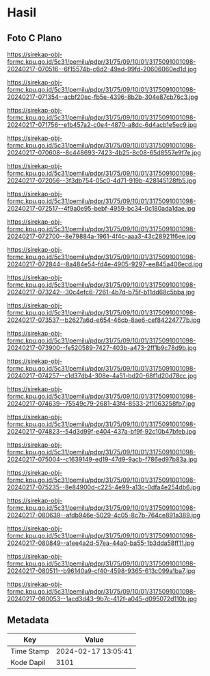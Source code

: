 # Hasil

## Foto C Plano

https://sirekap-obj-formc.kpu.go.id/5c31/pemilu/pdpr/31/75/09/10/01/3175091001098-20240217-070516--6f15574b-c6d2-49ad-99fd-20606060ed1d.jpg

https://sirekap-obj-formc.kpu.go.id/5c31/pemilu/pdpr/31/75/09/10/01/3175091001098-20240217-071354--acbf20ec-fb5e-4396-8b2b-304e87cb76c3.jpg

https://sirekap-obj-formc.kpu.go.id/5c31/pemilu/pdpr/31/75/09/10/01/3175091001098-20240217-071756--e1b457a2-c0e4-4870-a8dc-6d4acb1e5ec9.jpg

https://sirekap-obj-formc.kpu.go.id/5c31/pemilu/pdpr/31/75/09/10/01/3175091001098-20240217-070608--8c448693-7423-4b25-8c08-65d8557e9f7e.jpg

https://sirekap-obj-formc.kpu.go.id/5c31/pemilu/pdpr/31/75/09/10/01/3175091001098-20240217-072056--3f3db754-05c0-4d71-919b-428145128fb5.jpg

https://sirekap-obj-formc.kpu.go.id/5c31/pemilu/pdpr/31/75/09/10/01/3175091001098-20240217-072517--4f9a0e95-bebf-4959-bc34-0c180ada1dae.jpg

https://sirekap-obj-formc.kpu.go.id/5c31/pemilu/pdpr/31/75/09/10/01/3175091001098-20240217-072700--8e79884a-1961-4f4c-aaa3-43c28921f6ee.jpg

https://sirekap-obj-formc.kpu.go.id/5c31/pemilu/pdpr/31/75/09/10/01/3175091001098-20240217-072844--8a484e54-fd4e-4905-9297-ee845a406ecd.jpg

https://sirekap-obj-formc.kpu.go.id/5c31/pemilu/pdpr/31/75/09/10/01/3175091001098-20240217-073242--30c4efc6-7261-4b7d-b75f-b11dd68c5bba.jpg

https://sirekap-obj-formc.kpu.go.id/5c31/pemilu/pdpr/31/75/09/10/01/3175091001098-20240217-073537--b2627a6d-e654-46cb-8ae6-cef84224777b.jpg

https://sirekap-obj-formc.kpu.go.id/5c31/pemilu/pdpr/31/75/09/10/01/3175091001098-20240217-073900--fe520589-7427-403b-a473-2ff1b9c78d9b.jpg

https://sirekap-obj-formc.kpu.go.id/5c31/pemilu/pdpr/31/75/09/10/01/3175091001098-20240217-074257--c1d37db4-308e-4a51-bd20-68f1d20d78cc.jpg

https://sirekap-obj-formc.kpu.go.id/5c31/pemilu/pdpr/31/75/09/10/01/3175091001098-20240217-074639--75549c79-2681-43f4-8533-2f1063258fb7.jpg

https://sirekap-obj-formc.kpu.go.id/5c31/pemilu/pdpr/31/75/09/10/01/3175091001098-20240217-074823--54d3d99f-e404-437a-bf9f-92c10b47bfeb.jpg

https://sirekap-obj-formc.kpu.go.id/5c31/pemilu/pdpr/31/75/09/10/01/3175091001098-20240217-075004--c1639149-ed19-47d9-9acb-f786ed97b83a.jpg

https://sirekap-obj-formc.kpu.go.id/5c31/pemilu/pdpr/31/75/09/10/01/3175091001098-20240217-075235--8e84900d-c225-4e99-a13c-0dfa4e254db6.jpg

https://sirekap-obj-formc.kpu.go.id/5c31/pemilu/pdpr/31/75/09/10/01/3175091001098-20240217-080639--afdb946e-5029-4c05-8c7b-764ce891a389.jpg

https://sirekap-obj-formc.kpu.go.id/5c31/pemilu/pdpr/31/75/09/10/01/3175091001098-20240217-080849--a1ee4a2d-57ea-44a0-ba55-1b3dda58ff11.jpg

https://sirekap-obj-formc.kpu.go.id/5c31/pemilu/pdpr/31/75/09/10/01/3175091001098-20240217-080511--b96140a9-cf40-4598-9365-613c099a1ba7.jpg

https://sirekap-obj-formc.kpu.go.id/5c31/pemilu/pdpr/31/75/09/10/01/3175091001098-20240217-080053--1acd3d43-9b7c-412f-a045-d095072d110b.jpg


## Metadata

| Key        | Value               |
| ---------- | ------------------- |
| Time Stamp | 2024-02-17 13:05:41 |
| Kode Dapil | 3101                |




